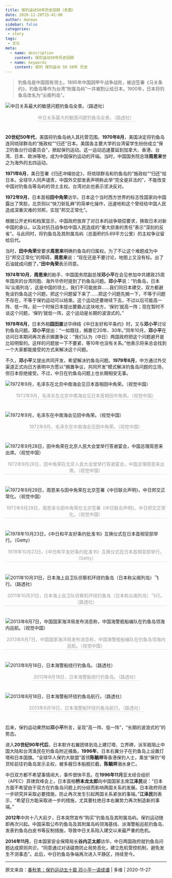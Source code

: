 ```yaml
---
title: 保钓运动50年历史回顾（多图）
date: 2020-11-28T15:41:00
author: dwnews
sidebar: false
categories:
 - story
tags:
 - 文化
meta:
  - name: description
    content: 保钓运动50年历史回顾
  - name: keywords
    content: 保钓 保钓运动 50 50年 历史
---
```

>钓鱼岛是中国固有领土。1895年中国因甲午战争战败，被迫签署《马关条约》，钓鱼岛等作为台湾“附属岛屿”一并被割让给日本。1900年，日本将钓鱼岛改名为“尖阁列岛”。

<!-- more -->

![中日关系最大的敏感问题钓鱼岛全景。（路透社）](/images/2020/diaoyu50/0.jpeg "中日关系最大的敏感问题钓鱼岛全景。（路透社）")
<center>
    <div style="color:orange; border-bottom: 1px solid #d9d9d9;
    display: inline-block;color: #999;padding: 2px; margin-bottom:24px;">
    中日关系最大的敏感问题钓鱼岛全景。（路透社）</div>
</center>

**20世纪50年代**，美国将钓鱼岛纳入其托管范围。**1970年8月**，美国决定将钓鱼岛连同琉球群岛的“施政权”“归还”日本。美国各主要大学的台湾留学生纷纷成立“保卫钓鱼台行动委员会”，掀起保钓运动。这一运动迅速蔓延到加拿大、香港、台湾、日本、欧洲等地，成为中国保钓运动的开端。当时，中国国务院总理**周恩来**誉之为海外的五四运动。

**1971年6月**，美日签署《归还冲绳协定》，将琉球群岛和钓鱼岛的“施政权”“归还”给日本。全球华人同声谴责，中国外交部发表声明称此举“完全是非法的”，不能改变中国对钓鱼岛等岛屿的领土主权。台湾对此也表示坚决反对。

**1972年9月**，日本首相**田中角荣**访华，日本这个当时西方世界的标志性国家向中国露出了笑脸，北京则以“快刀斩乱麻”的简单化操作，迅速地和这个曾经给中国人民造成深重灾难的邻邦，实现“邦交正常化”。

根据公开史料和档案显示，中国政府放弃了对日本的战争赔偿要求，换取日本对新中国的承认，以及对抗日战争给中国人民造成的“重大损害的责任”表示“深刻的反省”。与此同时，将钓鱼岛及其附属岛屿（总面积约5.69平方公里）的主权争议留给后代。

当时，**田中角荣**曾要求**周恩来**明确钓鱼岛的归属权。为了不让这个难题成为中日“邦交正常化”的障碍，**周恩来**说：“现在还是不要讨论，地图上又没有标。出了石油就成问题了。”**田中角荣**表示同意。

**1974年10月**，**周恩来**的助手、中国国务院副总理**邓小平**在会见参加中共建政25周年国庆的台湾同胞、海外华侨时提到了钓鱼岛问题。**邓小平**说：“钓鱼岛，日本叫‘尖阁列岛’，这是中国的领土，我们不可能放弃……我们同日本建交，双方都避免谈钓鱼岛这个问题，把这个问题留下来了……把这个问题先搁一下，不等于问题不存在，不等于保钓运动可以结束。这个运动还要继续下去，不过以后可能高一阵、低一阵。前一个时候日本提出要霸占这块地方，‘保钓’就高一阵；现在暂时不谈这个问题，‘保钓’就低一阵，这个运动是长期的波浪式的。”

**1978年8月**，日本外相**园田直**访华缔结《中日友好和平条约》时，又与**邓小平**讨论钓鱼岛问题。**邓小平**提出：“一如既往，搁置它20年、30年。”同年10月，**邓小平**在访问日本期间再次表示搁置争议：“我们认为（中日）两国政府把这个问题避开是比较明智的。这样的问题放一下不要紧，等10年也没有关系。”他表示将来总会找到一个大家都能接受的方式来解决这个问题。

不久，**邓小平**又提出共同开发，希望解决钓鱼岛问题。**1979年6月**，中方通过外交渠道正式向日方表明中方愿以“搁置争议，共同开发”模式解决钓鱼岛问题的立场，但日本拒绝接受。不过，中日在钓鱼岛问题上也长期相安无事。

![1972年9月，毛泽东在北京中南海会见日本首相田中角荣。（视觉中国）](/images/2020/diaoyu50/1.jpeg "1972年9月，毛泽东在北京中南海会见日本首相田中角荣。（视觉中国）")
<center>
    <div style="color:orange; border-bottom: 1px solid #d9d9d9;
    display: inline-block;color: #999;padding: 2px;
    margin-bottom:24px;">1972年9月，毛泽东在北京中南海会见日本首相田中角荣。（视觉中国）</div>
    <br>
</center>

![1972年9月，毛泽东在中南海会见田中角荣。（视觉中国）](/images/2020/diaoyu50/2.jpeg "1972年9月，毛泽东在中南海会见田中角荣。（视觉中国）")
<center>
    <div style="color:orange; border-bottom: 1px solid #d9d9d9;
    display: inline-block;
    color: #999;
    padding: 2px;margin-bottom:24px;">1972年9月，毛泽东在中南海会见田中角荣。（视觉中国）</div>
    <br>
</center>

![1972年9月28日，田中角荣在北京人民大会堂举行答谢宴会，中国总理周恩来出席。（视觉中国）](/images/2020/diaoyu50/3.jpeg "1972年9月28日，田中角荣在北京人民大会堂举行答谢宴会，中国总理周恩来出席。（视觉中国）")
<center>
    <div style="color:orange; border-bottom: 1px solid #d9d9d9;
    display: inline-block;
    color: #999;
    padding: 2px;margin-bottom:24px;">1972年9月28日，田中角荣在北京人民大会堂举行答谢宴会，中国总理周恩来出席。（视觉中国）</div>
    <br>
</center>

![1972年9月29日，周恩来与田中角荣在北京签署《中日联合声明》，中日邦交正常化。（视觉中国）](/images/2020/diaoyu50/4.jpeg "1972年9月29日，周恩来与田中角荣在北京签署《中日联合声明》，中日邦交正常化。（视觉中国）")
<center>
    <div style="color:orange; border-bottom: 1px solid #d9d9d9;
    display: inline-block;
    color: #999;
    padding: 2px;margin-bottom:24px;">1972年9月29日，周恩来与田中角荣在北京签署《中日联合声明》，中日邦交正常化。（视觉中国）</div>
    <br>
</center>

![1978年10月23日，《中日和平友好条约批准书》互换仪式在日本首相官邸举行。（Getty）](/images/2020/diaoyu50/5.jpeg "1978年10月23日，《中日和平友好条约批准书》互换仪式在日本首相官邸举行。（Getty）")
<center>
    <div style="color:orange; border-bottom: 1px solid #d9d9d9;
    display: inline-block;
    color: #999;
    padding: 2px;margin-bottom:24px;">1978年10月23日，《中日和平友好条约批准书》互换仪式在日本首相官邸举行。（Getty）</div>
    <br>
</center>

![2011年10月31日，日本海上自卫队侦察机环绕钓鱼岛（日本称尖阁列岛）飞行。（路透社）](/images/2020/diaoyu50/6.jpeg "2011年10月31日，日本海上自卫队侦察机环绕钓鱼岛（日本称尖阁列岛）飞行。（路透社）")
<center>
    <div style="color:orange; border-bottom: 1px solid #d9d9d9;
    display: inline-block;
    color: #999;
    padding: 2px;margin-bottom:24px;">2011年10月31日，日本海上自卫队侦察机环绕钓鱼岛（日本称尖阁列岛）飞行。（路透社）</div>
    <br>
</center>

![2013年8月7日，中国国家海洋局发布消息称，中国海警舰船编队在钓鱼岛领海内巡航。（视觉中国）](/images/2020/diaoyu50/7.jpeg "2013年8月7日，中国国家海洋局发布消息称，中国海警舰船编队在钓鱼岛领海内巡航。（视觉中国）")
<center>
    <div style="color:orange; border-bottom: 1px solid #d9d9d9;
    display: inline-block;
    color: #999;
    padding: 2px;margin-bottom:24px;">2013年8月7日，中国国家海洋局发布消息称，中国海警舰船编队在钓鱼岛领海内巡航。（视觉中国）</div>
    <br>
</center>

![2013年8月18日，日本海警船绕行钓鱼岛。（路透社）](/images/2020/diaoyu50/8.jpeg "2013年8月18日，日本海警船绕行钓鱼岛。（路透社）")
<center>
    <div style="color:orange; border-bottom: 1px solid #d9d9d9;
    display: inline-block;
    color: #999;
    padding: 2px;margin-bottom:24px;">2013年8月18日，日本海警船绕行钓鱼岛。（路透社）</div>
    <br>
</center>

![2013年8月18日，日本海警船环绕钓鱼岛航行。（路透社）](/images/2020/diaoyu50/9.jpeg "2013年8月18日，日本海警船环绕钓鱼岛航行。（路透社）")
<center>
    <div style="color:orange; border-bottom: 1px solid #d9d9d9;
    display: inline-block;
    color: #999;
    padding: 2px;margin-bottom:24px;">2013年8月18日，日本海警船环绕钓鱼岛航行。（路透社）</div>
    <br>
</center>

后来，保钓运动果然如**邓小平**所言，呈现“高一阵、低一阵”，“长期的波浪式的”的势态。

进入**20世纪90年代后**，日本默许右翼团体到岛上建灯塔、立界碑，派军舰阻止中国大陆和台湾渔民在钓鱼岛附近捕鱼。**1996年**，日本右翼分子在钓鱼岛上设置灯塔和日本国旗。“全球华人保钓大联盟”首领**陈毓祥**等香港保钓人士，乘坐“保钓”号货轮前往钓鱼岛宣示主权，被多艘日本船舰拦截，**陈毓祥**溺水身亡。

中日双方都不希望事情闹大，事件很快平息。在**1996年11月**亚太经合组织（APEC）菲律宾峰会上，日本首相**桥本龙太郎**向中国国家主席**江泽民**说：“日本方面不希望由于双方在钓鱼岛问题上的分歧而影响两国关系的发展。日本政府将进一步研究并采取必要措施，防止再次发生引起两国关系紧张的事端。”**江泽民**则表示，“希望日方能采取进一步的措施，尤其要杜绝日本右翼势力再次制造新的事端。”

**2012年**中共十八大前夕，日本突然宣布“购买”钓鱼岛及其附属岛屿。保钓运动随即再次兴起。中国采取公布钓鱼岛及其附属岛屿领海基线、派海警船巡航钓鱼岛、发表钓鱼岛白皮书等反制措施，导致中日关系陷入建交以来最严重的危机。

**2014年11月**，日本国家安全保障局长**谷内正太郎**访华，中日两国政府就钓鱼岛问题达成原则共识，“同意通过对话磋商防止局势恶化，建立危机管控机制，避免发生不测事态”。此后，中日钓鱼岛争端再次进入平静区，持续至今。

-----------
原文来自：[春秋笔：保钓运动五十载 邓小平一语成谶](https://www.dwnews.com/%E4%B8%AD%E5%9B%BD/60220533/%E6%98%A5%E7%A7%8B%E7%AC%94%E4%BF%9D%E9%92%93%E8%BF%90%E5%8A%A8%E4%BA%94%E5%8D%81%E8%BD%BD%E9%82%93%E5%B0%8F%E5%B9%B3%E4%B8%80%E8%AF%AD%E6%88%90%E8%B0%B6) | 多维 | 2020-11-27
